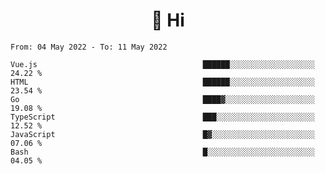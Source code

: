 <h1 align="center">👋 Hi</h1>
<!-- <h3 align="center">An enthusiastic frontend developer</h3> -->

<!--START_SECTION:waka-->

```text
From: 04 May 2022 - To: 11 May 2022

Vue.js                                     ██████░░░░░░░░░░░░░░░░░░░   24.22 %
HTML                                       ██████░░░░░░░░░░░░░░░░░░░   23.54 %
Go                                         ████▓░░░░░░░░░░░░░░░░░░░░   19.08 %
TypeScript                                 ███░░░░░░░░░░░░░░░░░░░░░░   12.52 %
JavaScript                                 █▓░░░░░░░░░░░░░░░░░░░░░░░   07.06 %
Bash                                       █░░░░░░░░░░░░░░░░░░░░░░░░   04.05 %
```

<!--END_SECTION:waka-->
